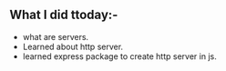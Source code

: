 ## What I did ttoday:-
- what are servers.
- Learned about http server.
- learned express package to create http server in js.

